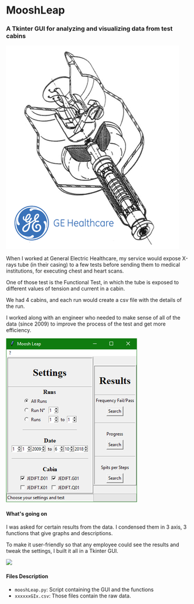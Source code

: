 # MooshLeap

### A Tkinter GUI for analyzing and visualizing data from test cabins

![](https://raw.githubusercontent.com/Hugo-Nattagh/MooshLeap/master/images/GH1.PNG)

When I worked at General Electric Healthcare, my service would expose X-rays tube (in their casing) to a few tests before sending them to medical institutions, for executing chest and heart scans. 

One of those test is the Functional Test, in which the tube is exposed to different values of tension and current in a cabin.

We had 4 cabins, and each run would create a csv file with the details of the run. 

I worked along with an engineer who needed to make sense of all of the data (since 2009)
to improve the process of the test and get more efficiency.

![](https://raw.githubusercontent.com/Hugo-Nattagh/MooshLeap/master/images/GH2.PNG)

#### What's going on

I was asked for certain results from the data. I condensed them in 3 axis, 3 functions that give graphs and descriptions.

To make it user-friendly so that any employee could see the results and tweak the settings, I built it all in a Tkinter 
GUI.

![](https://raw.githubusercontent.com/Hugo-Nattagh/MooshLeap/master/images/GH3.PNG)

#### Files Description

- `mooshLeap.py`: Script containing the GUI and the functions
- `xxxxxxGIx.csv`: Those files contain the raw data.